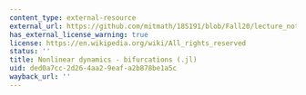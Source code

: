 ```yaml
---
content_type: external-resource
external_url: https://github.com/mitmath/18S191/blob/Fall20/lecture_notebooks/week11/nonlinear_dynamics_bifurcations.jl
has_external_license_warning: true
license: https://en.wikipedia.org/wiki/All_rights_reserved
status: ''
title: Nonlinear dynamics - bifurcations (.jl)
uid: ded0a7cc-2d26-4aa2-9eaf-a2b878be1a5c
wayback_url: ''
---
```

